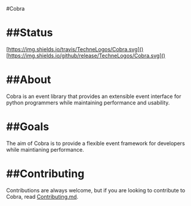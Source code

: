 #Cobra

##Status
========

[https://img.shields.io/travis/TechneLogos/Cobra.svg]()
[https://img.shields.io/github/release/TechneLogos/Cobra.svg]()

##About
=======

Cobra is an event library that provides an extensible event interface for python programmers while maintaining performance and usability.

##Goals
=======

The aim of Cobra is to provide a flexible event framework for developers while maintianing performance.

##Contributing
==============

Contributions are always welcome, but if you are looking to contribute to Cobra, read [Contributing.md](../docs/Contributing.md "Contribution Guide").
